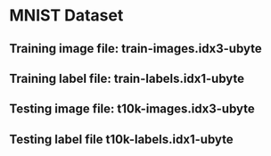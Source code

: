 # MNIST Dataset

## Training image file: train-images.idx3-ubyte
## Training label file: train-labels.idx1-ubyte
## Testing image file: t10k-images.idx3-ubyte
## Testing label file t10k-labels.idx1-ubyte